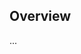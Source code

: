 <!-- Note: Please must use one of our issue templates to file an issue! 🛑 -->
<!-- 👉 https://github.com/arunmathews/typescript-playground/issues/new/choose 👈 -->
<!-- **Issues that should have been filed with a template will be closed without action, and we will ask you to use a template.** -->

<!-- This blank issue template is only for issues that don't fit any of the templates. -->

## Overview

...
